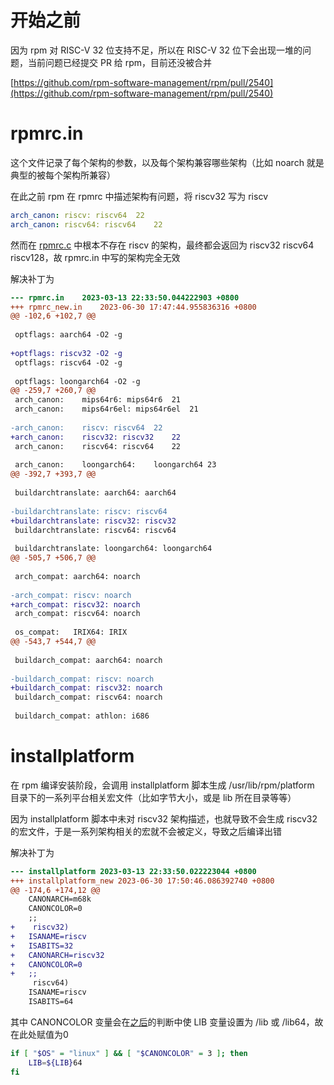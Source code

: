 # 开始之前

因为 rpm 对 RISC-V 32 位支持不足，所以在 RISC-V 32 位下会出现一堆的问题，当前问题已经提交 PR 给 rpm，目前还没被合并

[https://github.com/rpm-software-management/rpm/pull/2540](https://github.com/rpm-software-management/rpm/pull/2540)

# rpmrc.in

这个文件记录了每个架构的参数，以及每个架构兼容哪些架构（比如 noarch 就是典型的被每个架构所兼容）

在此之前 rpm 在 rpmrc 中描述架构有问题，将 riscv32 写为 riscv

```yaml
arch_canon:	riscv: riscv64	22
arch_canon:	riscv64: riscv64	22
```

然而在 [rpmrc.c](https://github.com/rpm-software-management/rpm/blob/master/lib/rpmrc.c#L1358) 中根本不存在 riscv 的架构，最终都会返回为 riscv32 riscv64 riscv128，故 rpmrc.in 中写的架构完全无效

解决补丁为

```diff
--- rpmrc.in	2023-03-13 22:33:50.044222903 +0800
+++ rpmrc_new.in	2023-06-30 17:47:44.955836316 +0800
@@ -102,6 +102,7 @@
 
 optflags: aarch64 -O2 -g
 
+optflags: riscv32 -O2 -g
 optflags: riscv64 -O2 -g
 
 optflags: loongarch64 -O2 -g
@@ -259,7 +260,7 @@
 arch_canon:	mips64r6: mips64r6	21
 arch_canon:	mips64r6el: mips64r6el	21
 
-arch_canon:	riscv: riscv64	22
+arch_canon:	riscv32: riscv32	22
 arch_canon:	riscv64: riscv64	22
 
 arch_canon:	loongarch64:	loongarch64	23
@@ -392,7 +393,7 @@
 
 buildarchtranslate: aarch64: aarch64
 
-buildarchtranslate: riscv: riscv64
+buildarchtranslate: riscv32: riscv32
 buildarchtranslate: riscv64: riscv64
 
 buildarchtranslate: loongarch64: loongarch64
@@ -505,7 +506,7 @@
 
 arch_compat: aarch64: noarch
 
-arch_compat: riscv: noarch
+arch_compat: riscv32: noarch
 arch_compat: riscv64: noarch
 
 os_compat:   IRIX64: IRIX
@@ -543,7 +544,7 @@
 
 buildarch_compat: aarch64: noarch
 
-buildarch_compat: riscv: noarch
+buildarch_compat: riscv32: noarch
 buildarch_compat: riscv64: noarch
 
 buildarch_compat: athlon: i686
```

# installplatform

在 rpm 编译安装阶段，会调用 installplatform 脚本生成 /usr/lib/rpm/platform 目录下的一系列平台相关宏文件（比如字节大小，或是 lib 所在目录等等）

因为 installplatform 脚本中未对 riscv32 架构描述，也就导致不会生成 riscv32 的宏文件，于是一系列架构相关的宏就不会被定义，导致之后编译出错

解决补丁为

```diff
--- installplatform	2023-03-13 22:33:50.022223044 +0800
+++ installplatform_new	2023-06-30 17:50:46.086392740 +0800
@@ -174,6 +174,12 @@
 	CANONARCH=m68k
 	CANONCOLOR=0
 	;;
+    riscv32)
+	ISANAME=riscv
+	ISABITS=32
+	CANONARCH=riscv32
+	CANONCOLOR=0
+	;;
     riscv64)
 	ISANAME=riscv
 	ISABITS=64
```

其中 CANONCOLOR 变量会在[之后](https://github.com/rpm-software-management/rpm/blob/bb67e0b3b0684e6086cd45aff4cebae833478144/installplatform#L205C8-L205C8)的判断中使 LIB 变量设置为 /lib 或 /lib64，故在此处赋值为0

```bash
if [ "$OS" = "linux" ] && [ "$CANONCOLOR" = 3 ]; then
    LIB=${LIB}64
fi
```